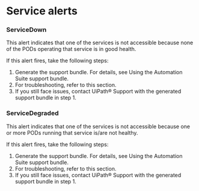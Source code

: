 ﻿# Service alerts


### ServiceDown

This alert indicates that one of the services is not accessible because none of the PODs operating that service is in good health.

If this alert fires, take the following steps:

1. Generate the support bundle. For details, see Using the Automation Suite support bundle.
2. For troubleshooting, refer to this section.
3. If you still face issues, contact UiPath® Support with the generated support bundle in step 1.


### ServiceDegraded

This alert indicates that one of the services is not accessible because one or more PODs running that service is/are not healthy.

If this alert fires, take the following steps:

1. Generate the support bundle. For details, see Using the Automation Suite support bundle.
2. For troubleshooting, refer to this section.
3. If you still face issues, contact UiPath® Support with the generated support bundle in step 1.

